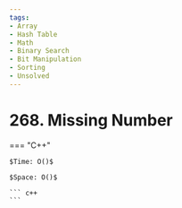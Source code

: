 ```yaml
---
tags:
- Array
- Hash Table
- Math
- Binary Search
- Bit Manipulation
- Sorting
- Unsolved
---
```



# 268. Missing Number

=== "C++"

    $Time: O()$

    $Space: O()$

    ``` c++
    ```